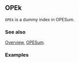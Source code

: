 ## OPEk

`OPEk` is a dummy index in OPESum.

### See also

[Overview](Extra/FeynCalc.md), [OPESum](OPESum.md).

### Examples